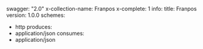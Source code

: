 swagger: "2.0"
x-collection-name: Franpos
x-complete: 1
info:
  title: Franpos
  version: 1.0.0
schemes:
- http
produces:
- application/json
consumes:
- application/json